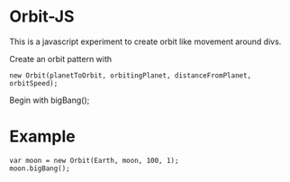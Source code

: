 Orbit-JS
========

This is a javascript experiment to create orbit like movement around divs.

Create an orbit pattern with

    new Orbit(planetToOrbit, orbitingPlanet, distanceFromPlanet, orbitSpeed);

Begin with bigBang();

Example
===

    var moon = new Orbit(Earth, moon, 100, 1);
    moon.bigBang();
